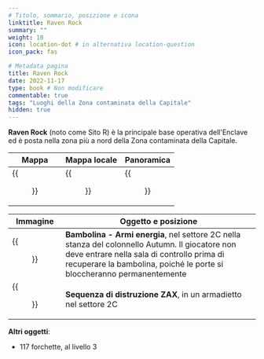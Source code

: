 ```yaml
---
# Titolo, sommario, posizione e icona
linktitle: Raven Rock
summary: ""
weight: 10
icon: location-dot # in alternativa location-question
icon_pack: fas

# Metadata pagina
title: Raven Rock
date: 2022-11-17
type: book # Non modificare
commentable: true
tags: "Luoghi della Zona contaminata della Capitale"
hidden: true
---
```


<div class="fo3">

**Raven Rock** (noto come Sito R) è la principale base operativa dell'Enclave ed è posta nella zona più a nord della Zona contaminata della Capitale.

| Mappa                                 | Mappa locale                                 | Panoramica                        |
| ------------------------------------- | -------------------------------------------- | --------------------------------- |
| {{<figure src="fo3/RavenRock_loc.webp">}} | {{<figure src="fo3/Raven_Rock_local_map.webp">}} | {{<figure src="fo3/RavenRock.webp">}} |

| Immagine                                             | Oggetto e posizione                                                                                                                                                                                                      |
| ---------------------------------------------------- | ------------------------------------------------------------------------------------------------------------------------------------------------------------------------------------------------------------------------ |
| {{<figure src="fo3/RR_Energy_Weapons_bobblehead.webp">}} | **Bambolina - Armi energia**, nel settore 2C nella stanza del colonnello Autumn. Il giocatore non deve entrare nella sala di controllo prima di recuperare la bambolina, poiché le porte si bloccheranno permanentemente |
| {{<figure src="fo3/ZAX_destruct_sequence.webp">}}        | **Sequenza di distruzione ZAX**, in un armadietto nel settore 2C                                                                                                                                                         |

**Altri oggetti**:
- 117 forchette, al livello 3

</div>